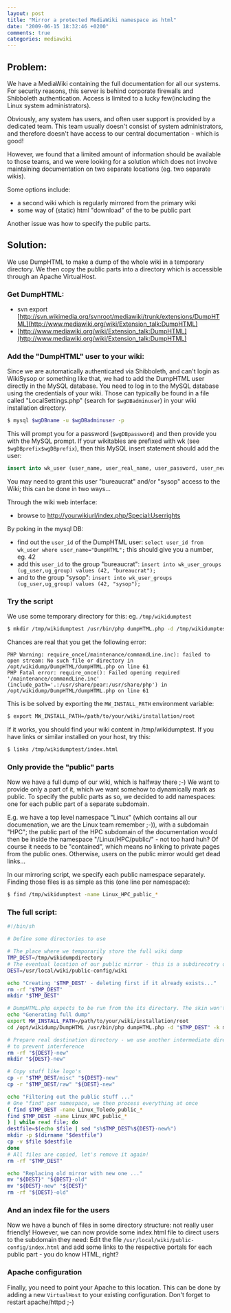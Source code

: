 ```yaml
---
layout: post
title: "Mirror a protected MediaWiki namespace as html"
date: "2009-06-15 18:32:46 +0200"
comments: true
categories: mediawiki
---
```


## Problem:

We have a MediaWiki containing the full documentation for all our systems. For security reasons, this server is behind corporate firewalls and Shibboleth authentication. Access is limited to a lucky few(including the Linux system administrators).

Obviously, any system has users, and often user support is provided by a dedicated team. This team usually doesn't consist of system administrators, and therefore doesn't have access to our central documentation - which is good!

However, we found that a limited amount of information should be available to those teams, and we were looking for a solution which does not involve maintaining documentation on two separate locations (eg. two separate wikis).

Some options include:

* a second wiki which is regularly mirrored from the primary wiki
* some way of (static) html "download" of the to be public part

Another issue was how to specify the public parts.

## Solution:

We use DumpHTML to make a dump of the whole wiki in a temporary directory. We then copy the public parts into a directory which is accessible through an Apache VirtualHost.

### Get DumpHTML:

* svn export [http://svn.wikimedia.org/svnroot/mediawiki/trunk/extensions/DumpHTML](http://www.mediawiki.org/wiki/Extension_talk:DumpHTML)
* [http://www.mediawiki.org/wiki/Extension_talk:DumpHTML](http://www.mediawiki.org/wiki/Extension_talk:DumpHTML)

### Add the "DumpHTML" user to your wiki:

Since we are automatically authenticated via Shibboleth, and can't login as WikiSysop or something like that, we had to add the DumpHTML user directly in the MySQL database. You need to log in to the MySQL database using the credentials of your wiki. Those can typically be found in a file called "LocalSettings.php" (search for `$wgDBadminuser`) in your wiki installation directory.

```bash
$ mysql $wgDBname -u $wgDBadminuser -p
```

This will prompt you for a password (`$wgDBpassword`) and then provide you with the MySQL prompt.
If your wikitables are prefixed with wk (see `$wgDBprefix$wgDBprefix`), then this MySQL insert statement should add the user:

```sql
insert into wk_user (user_name, user_real_name, user_password, user_newpassword, user_newpass_time, user_email, user_options, user_touched, user_token, user_email_authenticated, user_email_token, user_email_token_expires, user_registration, user_editcount) VALUES ("DumpHTML", "DumpHTML", "nologin", "", "NULL", "", "quickbar=1\nunderline=2\ncols=80\nrows=25\nsearchlimit=20\ncontextlines=5\ncontextchars=50\nskin=\nmath=1\nrcdays=7\nrclimit=50\nwllimit=250\nhighlightbroken==1\nstubthreshold=0\npreviewontop=1\neditsection=1\neditsectiononrightclick=0\nshowtoc=1\nshowtoolbar=1\ndate=default\nimagesize=2\nthumbsize=2\nrememberpassword=0\nenotifwatchlistpages=0\nenotifusertalkpages=1\nenotifminoredits=0\nenotifrevealaddr=0\nshownumberswatching=1\nfancysig=0\nexternaleditor=0\nexternaldiff=0\nshowjumplinks=1\nnumberheadings=0\nuselivepreview=0\nwatchlistdays=3\nvariant=en\nlanguage=en\nsearchNs0=1", "20090615124318", "3034252b230ab51f25ea42b99949b675", "NULL", "NULL", "NULL", "20090121092840", "178")
```

You may need to grant this user "bureaucrat" and/or "sysop" access to the Wiki; this can be done in two ways...

Through the wiki web interface:

* browse to [http://yourwikiurl/index.php/Special:Userrights](http://yourwikiurl/index.php/Special:Userrights)

By poking in the mysql DB:

* find out the `user_id` of the DumpHTML user: `select user_id from wk_user where user_name="DumpHTML";` this should give you a number, eg. 42
* add this `user_id` to the group "bureaucrat": `insert into wk_user_groups (ug_user,ug_group) values (42, "bureaucrat");`
* and to the group "sysop": `insert into wk_user_groups (ug_user,ug_group) values (42, "sysop");`

### Try the script

We use some temporary directory for this: eg. `/tmp/wikidumptest`

```bash
$ mkdir /tmp/wikidumptest /usr/bin/php dumpHTML.php -d /tmp/wikidumptest -k monobook --image-snapshot --force-copy
```

Chances are real that you get the following error:

```
PHP Warning: require_once(/maintenance/commandLine.inc): failed to open stream: No such file or directory in /opt/wikidump/DumpHTML/dumpHTML.php on line 61
PHP Fatal error: require_once(): Failed opening required '/maintenance/commandLine.inc' (include_path='.:/usr/share/pear:/usr/share/php') in /opt/wikidump/DumpHTML/dumpHTML.php on line 61
```

This is be solved by exporting the `MW_INSTALL_PATH` environment variable:

```bash
$ export MW_INSTALL_PATH=/path/to/your/wiki/installation/root
```

If it works, you should find your wiki content in /tmp/wikidumptest. If you have links or similar installed on your host, try this:

```bash
$ links /tmp/wikidumptest/index.html
```

### Only provide the "public" parts

Now we have a full dump of our wiki, which is halfway there ;-) We want to provide only a part of it, which we want somehow to dynamically mark as public. To specify the public parts as so, we decided to add namespaces: one for each public part of a separate subdomain.

E.g. we have a top level namespace "Linux" (which contains all our documenation, we are the Linux team remember ;-)), with a subdomain "HPC"; the public part of the HPC subdomain of the documentation would then be inside the namespace "/Linux/HPC/public/" - not too hard huh? Of course it needs to be "contained", which means no linking to private pages from the public ones. Otherwise, users on the public mirror would get dead links...

In our mirroring script, we specify each public namespace separately. Finding those files is as simple as this (one line per namespace):

```bash
$ find /tmp/wikidumptest -name Linux_HPC_public_*
```

### The full script:

```bash
#!/bin/sh

# Define some directories to use

# The place where we temporarily store the full wiki dump
TMP_DEST=/tmp/wikidumpdirectory
# The eventual location of our public mirror - this is a subdirecotry of the site
DEST=/usr/local/wiki/public-config/wiki

echo "Creating '$TMP_DEST' - deleting first if it already exists..."
rm -rf "$TMP_DEST"
mkdir "$TMP_DEST"

# DumpHTML.php expects to be run from the its directory. The skin won't get HTMLified if you run it from another directory
echo "Generating full dump"
export MW_INSTALL_PATH=/path/to/your/wiki/installation/root
cd /opt/wikidump/DumpHTML /usr/bin/php dumpHTML.php -d "$TMP_DEST" -k monobook --image-snapshot --force-copy

# Prepare real destination directory - we use another intermediate directory,
# to prevent interference
rm -rf "${DEST}-new"
mkdir "${DEST}-new"

# Copy stuff like logo's
cp -r "$TMP_DEST/misc" "${DEST}-new"
cp -r "$TMP_DEST/raw" "${DEST}-new"

echo "Filtering out the public stuff ..."
# One "find" per namespace, we then process everything at once
( find $TMP_DEST -name Linux_Toledo_public_*
find $TMP_DEST -name Linux_HPC_public_*
) | while read file; do
destfile=$(echo $file | sed "s%$TMP_DEST%${DEST}-new%")
mkdir -p $(dirname "$destfile")
cp -v $file $destfile
done
# All files are copied, let's remove it again!
rm -rf "$TMP_DEST"

echo "Replacing old mirror with new one ..."
mv "${DEST}" "${DEST}-old"
mv "${DEST}-new" "${DEST}"
rm -rf "${DEST}-old"
```

### And an index file for the users

Now we have a bunch of files in some directory structure: not really user friendly! However, we can now provide some index.html file to direct users to the subdomain they need:
Edit the file `/usr/local/wiki/public-config/index.html` and add some links to the respective portals for each public part - you do know HTML, right?

### Apache configuration

Finally, you need to point your Apache to this location. This can be done by adding a new `VirtualHost` to your existing configuration.
Don't forget to restart apache/httpd ;-)
